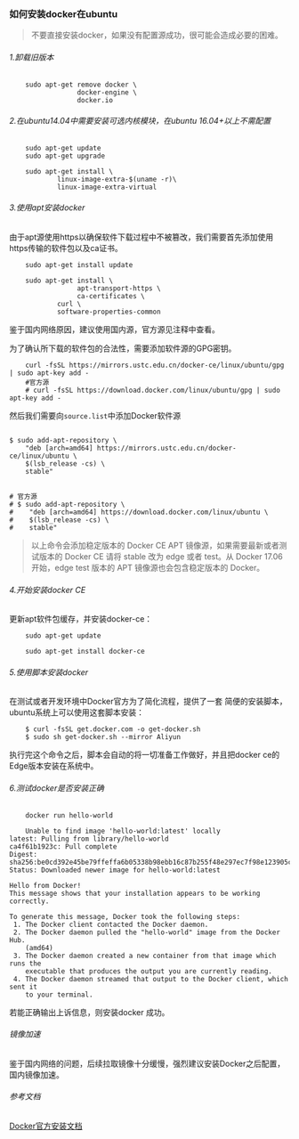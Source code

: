 ### 如何安装docker在ubuntu
>不要直接安装docker，如果没有配置源成功，很可能会造成必要的困难。 


###### 1.卸载旧版本 
```shell 
    sudo apt-get remove docker \
                 docker-engine \ 
                 docker.io

```

###### 2.在ubuntu14.04中需要安装可选内核模块，在ubuntu 16.04+以上不需配置 

```shell 
    sudo apt-get update 
    sudo apt-get upgrade 
    
    sudo apt-get install \
            linux-image-extra-$(uname -r)\ 
            linux-image-extra-virtual 

```

###### 3.使用apt安装docker 
由于apt源使用https以确保软件下载过程中不被篡改，我们需要首先添加使用https传输的软件包以及ca证书。 

```shell 
    sudo apt-get install update 

    sudo apt-get install \
                 apt-transport-https \ 
                 ca-certificates \ 
            curl \
            software-properties-common 
``` 
鉴于国内网络原因，建议使用国内源，官方源见注释中查看。 

为了确认所下载的软件包的合法性，需要添加软件源的GPG密钥。 

```shell 
    curl -fsSL https://mirrors.ustc.edu.cn/docker-ce/linux/ubuntu/gpg | sudo apt-key add -
    #官方源 
    # curl -fsSL https://download.docker.com/linux/ubuntu/gpg | sudo apt-key add - 
``` 
然后我们需要向`source.list`中添加Docker软件源 

```shell 

$ sudo add-apt-repository \
    "deb [arch=amd64] https://mirrors.ustc.edu.cn/docker-ce/linux/ubuntu \
    $(lsb_release -cs) \
    stable"


# 官方源
# $ sudo add-apt-repository \
#    "deb [arch=amd64] https://download.docker.com/linux/ubuntu \
#    $(lsb_release -cs) \
#    stable"

``` 
>以上命令会添加稳定版本的 Docker CE APT 镜像源，如果需要最新或者测试版本的 Docker CE 请将 stable 改为 edge 或者 test。从 Docker 17.06 开始，edge test 版本的 APT 镜像源也会包含稳定版本的 Docker。


###### 4.开始安装docker CE 
更新apt软件包缓存，并安装docker-ce： 
```shell 
    sudo apt-get update 

    sudo apt-get install docker-ce 
``` 

###### 5.使用脚本安装docker  
在测试或者开发环境中Docker官方为了简化流程，提供了一套
简便的安装脚本，ubuntu系统上可以使用这套脚本安装： 

```shell 
    $ curl -fsSL get.docker.com -o get-docker.sh
    $ sudo sh get-docker.sh --mirror Aliyun
``` 
执行完这个命令之后，脚本会自动的将一切准备工作做好，并且把docker ce的Edge版本安装在系统中。  

###### 6.测试docker是否安装正确 

```shell 
    docker run hello-world 

    Unable to find image 'hello-world:latest' locally
latest: Pulling from library/hello-world
ca4f61b1923c: Pull complete
Digest: sha256:be0cd392e45be79ffeffa6b05338b98ebb16c87b255f48e297ec7f98e123905c
Status: Downloaded newer image for hello-world:latest

Hello from Docker!
This message shows that your installation appears to be working correctly.

To generate this message, Docker took the following steps:
 1. The Docker client contacted the Docker daemon.
 2. The Docker daemon pulled the "hello-world" image from the Docker Hub.
    (amd64)
 3. The Docker daemon created a new container from that image which runs the
    executable that produces the output you are currently reading.
 4. The Docker daemon streamed that output to the Docker client, which sent it
    to your terminal.

``` 
若能正确输出上诉信息，则安装docker 成功。

###### 镜像加速 
鉴于国内网络的问题，后续拉取镜像十分缓慢，强烈建议安装Docker之后配置，国内镜像加速。 


###### 参考文档 
[Docker官方安装文档](https://docs.docker.com/install/linux/docker-ce/ubuntu/)


